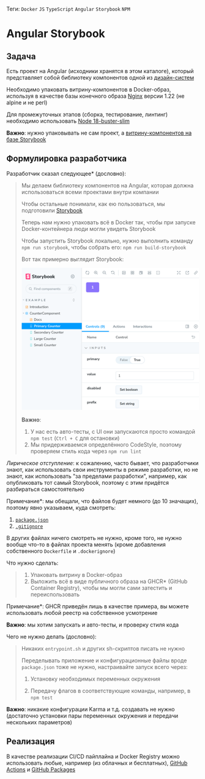 Теги: `Docker` `JS` `TypeScript` `Angular` `Storybook` `NPM`

# Angular Storybook

## Задача

Есть проект на Angular (исходники хранятся в этом каталоге), который представляет собой библиотеку компонентов одной из [дизайн-систем](https://tilda.education/courses/web-design/designsystem/)

Необходимо упаковать витрину-компонентов в Docker-образ, используя в качестве базы конечного образа [Nginx](https://hub.docker.com/_/nginx) версии 1.22 (не alpine и не perl)

Для промежуточных этапов (сборка, тестирование, линтинг) необходимо использовать [Node 18-buster-slim](https://hub.docker.com/_/node)

**Важно**: нужно упаковывать не сам проект, а [витрину-компонентов на базе Storybook](https://storybook.js.org) 

## Формулировка разработчика

Разработчик сказал следующее* (дословно):
> Мы делаем библиотеку компонентов на Angular, которая должна использоваться всеми проектами внутри компании
>
> Чтобы остальные понимали, как ею пользоваться, мы подготовили [Storybook](https://storybook.js.org)
>
> Теперь нам нужно упаковать всё в Docker так, чтобы при запуске Docker-контейнера люди могли увидеть Storybook
>
> Чтобы запустить Storybook локально, нужно выполнить команду `npm run storybook`, чтобы собрать его: `npm run build-storybook`
>
> Вот так примерно выглядит Storybook:
>
> ![Storybook](storybook.png)
>
> **Важно**:
> 1. У нас есть авто-тесты, с UI они запускаются просто командой `npm test` (`Ctrl + C` для остановки)
> 2. Мы придерживаемся определённого CodeStyle, поэтому проверяем стиль кода через `npm run lint`
>

*Лирическое отступление*: к сожалению, часто бывает, что разработчики знают, как использовать свои инструменты в режиме разработки, но не знают, как использовать "за пределами разработки", например, как опубликовать тот самый Storybook, поэтому с этим придётся разбираться самостоятельно

Примечание*: мы обещали, что файлов будет немного (до 10 значащих), поэтому явно указываем, куда смотреть:
1. [`package.json`](package.json)
2. [`.gitignore`](.gitignore)

В других файлах ничего смотреть не нужно, кроме того, не нужно вообще что-то в файлах проекта менять (кроме добавления собственного `Dockerfile` и `.dockerignore`)

Что нужно сделать:
> 1. Упаковать витрину в Docker-образ
> 2. Выложить всё в виде публичного образа на GHCR* (GitHub Container Registry), чтобы мы могли сами затестить и переиспользовать

Примечание*: GHCR приведён лишь в качестве примера, вы можете использовать любой реестр на собственное усмотрение

**Важно**: мы хотим запускать и авто-тесты, и проверку стиля кода

Чего не нужно делать (дословно):
> Никаких `entrypoint.sh` и других sh-скриптов писать не нужно
> 
> Переделывать приложение и конфигурационные файлы вроде `package.json` тоже не нужно, настраивайте запуск всего через:
>
> 1. Установку необходимых переменных окружения
>
> 2. Передачу флагов в соответствующие команды, например, в `npm test`
>

**Важно**: никакие конфигурации Karma и т.д. создавать не нужно (достаточно установки пары переменных окружения и передачи нескольких параметров)

## Реализация

В качестве реализации CI/CD пайплайна и Docker Registry можно использовать любые, например (из облачных и бесплатных), [GitHub Actions](https://docs.github.com/en/actions) и [GitHub Packages](https://docs.github.com/packages)
